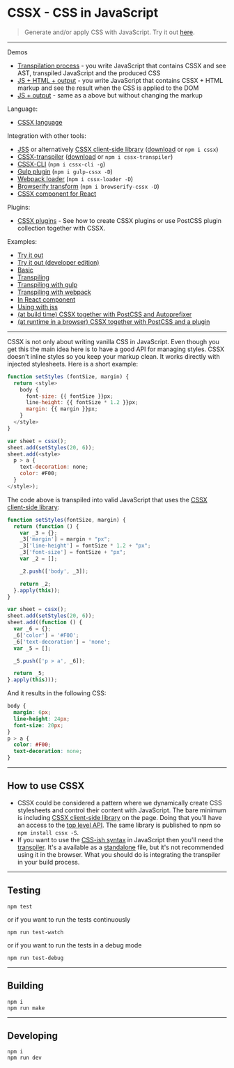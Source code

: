 # CSSX - CSS in JavaScript

> Generate and/or apply CSS with JavaScript. Try it out [here](http://krasimir.github.io/cssx/playground/try-it-out-bin/).

---

Demos

* [Transpilation process](http://krasimir.github.io/cssx/playground/try-it-out/) - you write JavaScript that contains CSSX and see AST, transpiled JavaScript and the produced CSS
* [JS + HTML + output](http://krasimir.github.io/cssx/playground/try-it-out-bin/) - you write JavaScript that contains CSSX + HTML markup and see the result when the CSS is applied to the DOM
* [JS + output](http://krasimir.github.io/cssx/) - same as a above but without changing the markup

Language:

* [CSSX language](./docs/cssx-lang.md)

Integration with other tools:

* [JSS](./playground/jss) or alternatively [CSSX client-side library](./packages/cssx) ([download](./packages/cssx/lib) or `npm i cssx`)
* [CSSX-transpiler](./packages/cssx-transpiler) ([download](./packages/cssx-transpiler/lib) or `npm i cssx-transpiler`)
* [CSSX-CLI](./packages/cssx-cli) (`npm i cssx-cli -g`)
* [Gulp plugin](./packages/gulp-cssx) (`npm i gulp-cssx -D`)
* [Webpack loader](./packages/cssx-loader) (`npm i cssx-loader -D`)
* [Browserify transform](./packages/browserify-cssx) (`npm i browserify-cssx -D`)
* [CSSX component for React](https://github.com/krasimir/react-cssx)

Plugins:

* [CSSX plugins](./docs/plugins.md) - See how to create CSSX plugins or use PostCSS plugin collection together with CSSX.

Examples:

* [Try it out](./playground/try-it-out-bin)
* [Try it out (developer edition)](./playground/try-it-out)
* [Basic](./playground/basic)
* [Transpiling](./playground/transpiler)
* [Transpiling with gulp](./playground/transpiler-gulp)
* [Transpiling with webpack](./playground/transpiler-webpack)
* [In React component](./playground/react)
* [Using with jss](./playground/jss)
* [(at build time) CSSX together with PostCSS and Autoprefixer](./playground/postcss)
* [(at runtime in a browser) CSSX together with PostCSS and a plugin](./playground/postcss-in-browser)

---

CSSX is not only about writing vanilla CSS in JavaScript. Even though you get this the main idea here is to have a good API for managing styles. CSSX doesn't inline styles so you keep your markup clean. It works directly with injected stylesheets. Here is a short example:

```js
function setStyles (fontSize, margin) {
  return <style>
    body {
      font-size: {{ fontSize }}px;
      line-height: {{ fontSize * 1.2 }}px;
      margin: {{ margin }}px;
    }
  </style>
}

var sheet = cssx();
sheet.add(setStyles(20, 6));
sheet.add(<style>
  p > a {
    text-decoration: none;
    color: #F00;
  }
</style>);
```

The code above is transpiled into valid JavaScript that uses the [CSSX client-side library](./packages/cssx):

```js
function setStyles(fontSize, margin) {
  return (function () {
    var _3 = {};
    _3['margin'] = margin + "px";
    _3['line-height'] = fontSize * 1.2 + "px";
    _3['font-size'] = fontSize + "px";
    var _2 = [];

    _2.push(['body', _3]);

    return _2;
  }.apply(this));
}

var sheet = cssx();
sheet.add(setStyles(20, 6));
sheet.add((function () {
  var _6 = {};
  _6['color'] = '#F00';
  _6['text-decoration'] = 'none';
  var _5 = [];

  _5.push(['p > a', _6]);

  return _5;
}.apply(this)));
```

And it results in the following CSS:

```css
body {
  margin: 6px;
  line-height: 24px;
  font-size: 20px;
}
p > a {
  color: #F00;
  text-decoration: none;
}
```

---

## How to use CSSX

* CSSX could be considered a pattern where we dynamically create CSS stylesheets and control their content with JavaScript. The bare minimum is including [CSSX client-side library](./packages/cssx) on the page. Doing that you'll have an access to the [top level API](https://github.com/krasimir/cssx/tree/master/packages/cssx#top-level-api). The same library is published to npm so `npm install cssx -S`.
* If you want to use the [CSS-ish syntax](https://github.com/krasimir/cssx/blob/master/docs/cssx-lang.md) in JavaScript then you'll need the [transpiler](./packages/cssx-transpiler). It's a available as a [standalone](https://github.com/krasimir/cssx/blob/master/packages/cssx-transpiler/lib/cssx-transpiler.min.js) file, but it's not recommended using it in the browser. What you should do is integrating the transpiler in your build process.

---

## Testing

```
npm test
```

or if you want to run the tests continuously

```
npm run test-watch
```

or if you want to run the tests in a debug mode

```
npm run test-debug
```

---

## Building

```
npm i
npm run make
```

---

## Developing

```
npm i
npm run dev
```
